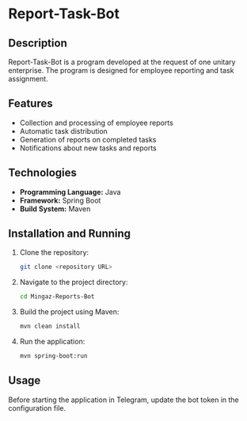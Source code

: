 # Report-Task-Bot

## Description

Report-Task-Bot is a program developed at the request of one unitary enterprise. The program is designed for employee reporting and task assignment.

## Features

- Collection and processing of employee reports
- Automatic task distribution
- Generation of reports on completed tasks
- Notifications about new tasks and reports

## Technologies

- **Programming Language:** Java
- **Framework:** Spring Boot
- **Build System:** Maven

## Installation and Running

1. Clone the repository:
    ```sh
    git clone <repository URL>
    ```
2. Navigate to the project directory:
    ```sh
    cd Mingaz-Reports-Bot
    ```
3. Build the project using Maven:
    ```sh
    mvn clean install
    ```
4. Run the application:
    ```sh
    mvn spring-boot:run
    ```

## Usage

 Before starting the application in Telegram, update the bot token in the configuration file.


